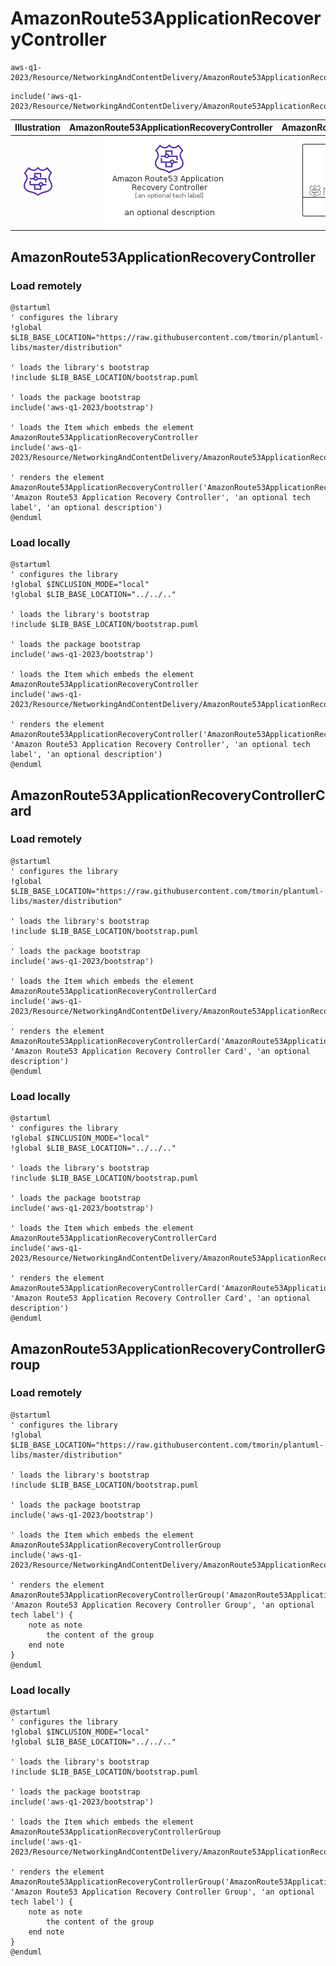 # AmazonRoute53ApplicationRecoveryController


```text
aws-q1-2023/Resource/NetworkingAndContentDelivery/AmazonRoute53ApplicationRecoveryController
```

```text
include('aws-q1-2023/Resource/NetworkingAndContentDelivery/AmazonRoute53ApplicationRecoveryController')
```



| Illustration | AmazonRoute53ApplicationRecoveryController | AmazonRoute53ApplicationRecoveryControllerCard | AmazonRoute53ApplicationRecoveryControllerGroup |
| :---: | :---: | :---: | :---: |
| ![illustration for Illustration](../../../aws-q1-2023/Resource/NetworkingAndContentDelivery/AmazonRoute53ApplicationRecoveryController.png) | ![illustration for AmazonRoute53ApplicationRecoveryController](../../../aws-q1-2023/Resource/NetworkingAndContentDelivery/AmazonRoute53ApplicationRecoveryController.Local.png) | ![illustration for AmazonRoute53ApplicationRecoveryControllerCard](../../../aws-q1-2023/Resource/NetworkingAndContentDelivery/AmazonRoute53ApplicationRecoveryControllerCard.Local.png) | ![illustration for AmazonRoute53ApplicationRecoveryControllerGroup](../../../aws-q1-2023/Resource/NetworkingAndContentDelivery/AmazonRoute53ApplicationRecoveryControllerGroup.Local.png) |




## AmazonRoute53ApplicationRecoveryController

### Load remotely
```plantuml
@startuml
' configures the library
!global $LIB_BASE_LOCATION="https://raw.githubusercontent.com/tmorin/plantuml-libs/master/distribution"

' loads the library's bootstrap
!include $LIB_BASE_LOCATION/bootstrap.puml

' loads the package bootstrap
include('aws-q1-2023/bootstrap')

' loads the Item which embeds the element AmazonRoute53ApplicationRecoveryController
include('aws-q1-2023/Resource/NetworkingAndContentDelivery/AmazonRoute53ApplicationRecoveryController')

' renders the element
AmazonRoute53ApplicationRecoveryController('AmazonRoute53ApplicationRecoveryController', 'Amazon Route53 Application Recovery Controller', 'an optional tech label', 'an optional description')
@enduml
```

### Load locally
```plantuml
@startuml
' configures the library
!global $INCLUSION_MODE="local"
!global $LIB_BASE_LOCATION="../../.."

' loads the library's bootstrap
!include $LIB_BASE_LOCATION/bootstrap.puml

' loads the package bootstrap
include('aws-q1-2023/bootstrap')

' loads the Item which embeds the element AmazonRoute53ApplicationRecoveryController
include('aws-q1-2023/Resource/NetworkingAndContentDelivery/AmazonRoute53ApplicationRecoveryController')

' renders the element
AmazonRoute53ApplicationRecoveryController('AmazonRoute53ApplicationRecoveryController', 'Amazon Route53 Application Recovery Controller', 'an optional tech label', 'an optional description')
@enduml
```

## AmazonRoute53ApplicationRecoveryControllerCard

### Load remotely
```plantuml
@startuml
' configures the library
!global $LIB_BASE_LOCATION="https://raw.githubusercontent.com/tmorin/plantuml-libs/master/distribution"

' loads the library's bootstrap
!include $LIB_BASE_LOCATION/bootstrap.puml

' loads the package bootstrap
include('aws-q1-2023/bootstrap')

' loads the Item which embeds the element AmazonRoute53ApplicationRecoveryControllerCard
include('aws-q1-2023/Resource/NetworkingAndContentDelivery/AmazonRoute53ApplicationRecoveryController')

' renders the element
AmazonRoute53ApplicationRecoveryControllerCard('AmazonRoute53ApplicationRecoveryControllerCard', 'Amazon Route53 Application Recovery Controller Card', 'an optional description')
@enduml
```

### Load locally
```plantuml
@startuml
' configures the library
!global $INCLUSION_MODE="local"
!global $LIB_BASE_LOCATION="../../.."

' loads the library's bootstrap
!include $LIB_BASE_LOCATION/bootstrap.puml

' loads the package bootstrap
include('aws-q1-2023/bootstrap')

' loads the Item which embeds the element AmazonRoute53ApplicationRecoveryControllerCard
include('aws-q1-2023/Resource/NetworkingAndContentDelivery/AmazonRoute53ApplicationRecoveryController')

' renders the element
AmazonRoute53ApplicationRecoveryControllerCard('AmazonRoute53ApplicationRecoveryControllerCard', 'Amazon Route53 Application Recovery Controller Card', 'an optional description')
@enduml
```

## AmazonRoute53ApplicationRecoveryControllerGroup

### Load remotely
```plantuml
@startuml
' configures the library
!global $LIB_BASE_LOCATION="https://raw.githubusercontent.com/tmorin/plantuml-libs/master/distribution"

' loads the library's bootstrap
!include $LIB_BASE_LOCATION/bootstrap.puml

' loads the package bootstrap
include('aws-q1-2023/bootstrap')

' loads the Item which embeds the element AmazonRoute53ApplicationRecoveryControllerGroup
include('aws-q1-2023/Resource/NetworkingAndContentDelivery/AmazonRoute53ApplicationRecoveryController')

' renders the element
AmazonRoute53ApplicationRecoveryControllerGroup('AmazonRoute53ApplicationRecoveryControllerGroup', 'Amazon Route53 Application Recovery Controller Group', 'an optional tech label') {
    note as note
        the content of the group
    end note
}
@enduml
```

### Load locally
```plantuml
@startuml
' configures the library
!global $INCLUSION_MODE="local"
!global $LIB_BASE_LOCATION="../../.."

' loads the library's bootstrap
!include $LIB_BASE_LOCATION/bootstrap.puml

' loads the package bootstrap
include('aws-q1-2023/bootstrap')

' loads the Item which embeds the element AmazonRoute53ApplicationRecoveryControllerGroup
include('aws-q1-2023/Resource/NetworkingAndContentDelivery/AmazonRoute53ApplicationRecoveryController')

' renders the element
AmazonRoute53ApplicationRecoveryControllerGroup('AmazonRoute53ApplicationRecoveryControllerGroup', 'Amazon Route53 Application Recovery Controller Group', 'an optional tech label') {
    note as note
        the content of the group
    end note
}
@enduml
```

